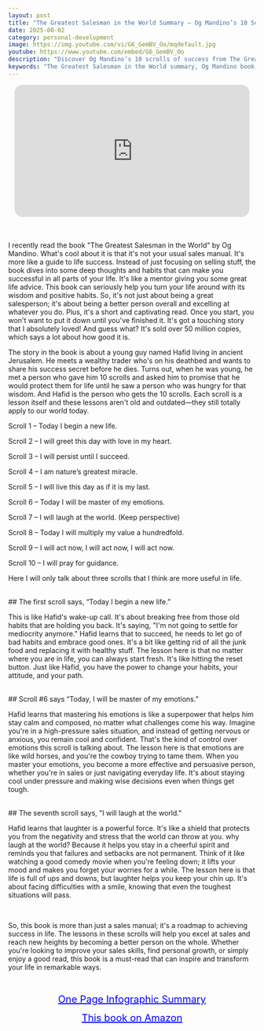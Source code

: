 ```yaml
---
layout: post
title: "The Greatest Salesman in the World Summary – Og Mandino’s 10 Scrolls for Success and Inner Growth"
date: 2025-08-02
category: personal-development
image: https://img.youtube.com/vi/G6_GemBV_Oo/mqdefault.jpg
youtube: https://www.youtube.com/embed/G6_GemBV_Oo
description: "Discover Og Mandino’s 10 scrolls of success from The Greatest Salesman in the World—powerful habits for life, sales, and personal growth."
keywords: "The Greatest Salesman in the World summary, Og Mandino book, 10 scrolls of success, personal development, sales mindset"
---
```


<div style="display: flex; justify-content: center; margin-bottom: 20px;">
  <div style="aspect-ratio: 16 / 9; width: 95%; max-width: 700px; position: relative;">
    <iframe 
      src="https://www.youtube.com/embed/G6_GemBV_Oo"
      title="The Greatest Salesman in the World Summary – Og Mandino’s 10 Scrolls for Success and Inner Growth"
      allowfullscreen
      frameborder="0"
      style="position: absolute; inset: 0; width: 100%; height: 100%; border-radius: 16px;">
    </iframe>
  </div>
</div>

<div style="height: 15px;"></div>
<!-- ..................................................................... -->


I recently read the book "The Greatest Salesman in the World" by Og Mandino. What's cool about it is that it's not your usual sales manual. It's more like a guide to life success. Instead of just focusing on selling stuff, the book dives into some deep thoughts and habits that can make you successful in all parts of your life. It's like a mentor giving you some great life advice. This book can seriously help you turn your life around with its wisdom and positive habits. So, it's not just about being a great salesperson; it's about being a better person overall and excelling at whatever you do. Plus, it's a short and captivating read. Once you start, you won't want to put it down until you've finished it. It's got a touching story that I absolutely loved! And guess what? It's sold over 50 million copies, which says a lot about how good it is.


The story in the book is about a young guy named Hafid living in ancient Jerusalem. He meets a wealthy trader who's on his deathbed and wants to share his success secret before he dies. Turns out, when he was young, he met a person who gave him 10 scrolls and asked him to promise that he would protect them for life until he saw a person who was hungry for that wisdom. And Hafid is the person who gets the 10 scrolls. Each scroll is a lesson itself and these lessons aren't old and outdated—they still totally apply to our world today. 


Scroll 1 – Today I begin a new life.

Scroll 2 – I will greet this day with love in my heart.

Scroll 3 – I will persist until I succeed.

Scroll 4 – I am nature’s greatest miracle.

Scroll 5 – I will live this day as if it is my last.

Scroll 6 – Today I will be master of my emotions.

Scroll 7 – I will laugh at the world. (Keep perspective)

Scroll 8 – Today I will multiply my value a hundredfold.

Scroll 9 – I will act now, I will act now, I will act now.

Scroll 10 – I will pray for guidance.


Here I will only talk about three scrolls that I think are more useful in life. 


<br>
## The first scroll says, “Today I begin a new life.”


This is like Hafid's wake-up call. It's about breaking free from those old habits that are holding you back. It's saying, "I'm not going to settle for mediocrity anymore." Hafid learns that to succeed, he needs to let go of bad habits and embrace good ones. It's a bit like getting rid of all the junk food and replacing it with healthy stuff. The lesson here is that no matter where you are in life, you can always start fresh. It's like hitting the reset button. Just like Hafid, you have the power to change your habits, your attitude, and your path.



<br>
## Scroll #6 says “Today, I will be master of my emotions.”

Hafid learns that mastering his emotions is like a superpower that helps him stay calm and composed, no matter what challenges come his way. Imagine you're in a high-pressure sales situation, and instead of getting nervous or anxious, you remain cool and confident. That's the kind of control over emotions this scroll is talking about. The lesson here is that emotions are like wild horses, and you're the cowboy trying to tame them. When you master your emotions, you become a more effective and persuasive person, whether you're in sales or just navigating everyday life. It's about staying cool under pressure and making wise decisions even when things get tough.



<br>
## The seventh scroll says, "I will laugh at the world."


Hafid learns that laughter is a powerful force. It's like a shield that protects you from the negativity and stress that the world can throw at you. why laugh at the world? Because it helps you stay in a cheerful spirit and reminds you that failures and setbacks are not permanent. Think of it like watching a good comedy movie when you're feeling down; it lifts your mood and makes you forget your worries for a while. The lesson here is that life is full of ups and downs, but laughter helps you keep your chin up. It's about facing difficulties with a smile, knowing that even the toughest situations will pass. 


<br>
 
So, this book is more than just a sales manual; it's a roadmap to achieving success in life. The lessons in these scrolls will help you excel at sales and reach new heights by becoming a better person on the whole. Whether you're looking to improve your sales skills, find personal growth, or simply enjoy a good read, this book is a must-read that can inspire and transform your life in remarkable ways.

<br>
<p style="text-align: center;">
  <a href="https://summary.readandgrowwise.com/greatestsalesman" target="_blank" style="color: blue; text-decoration: underline; font-size: 20px;">
    One Page Infographic Summary
  </a>
</p>
<p style="text-align: center;">
  <a href="https://amzn.to/3PKmzrn" target="_blank" style="color: blue; text-decoration: underline; font-size: 20px;">
    This book on Amazon
  </a>
</p>
